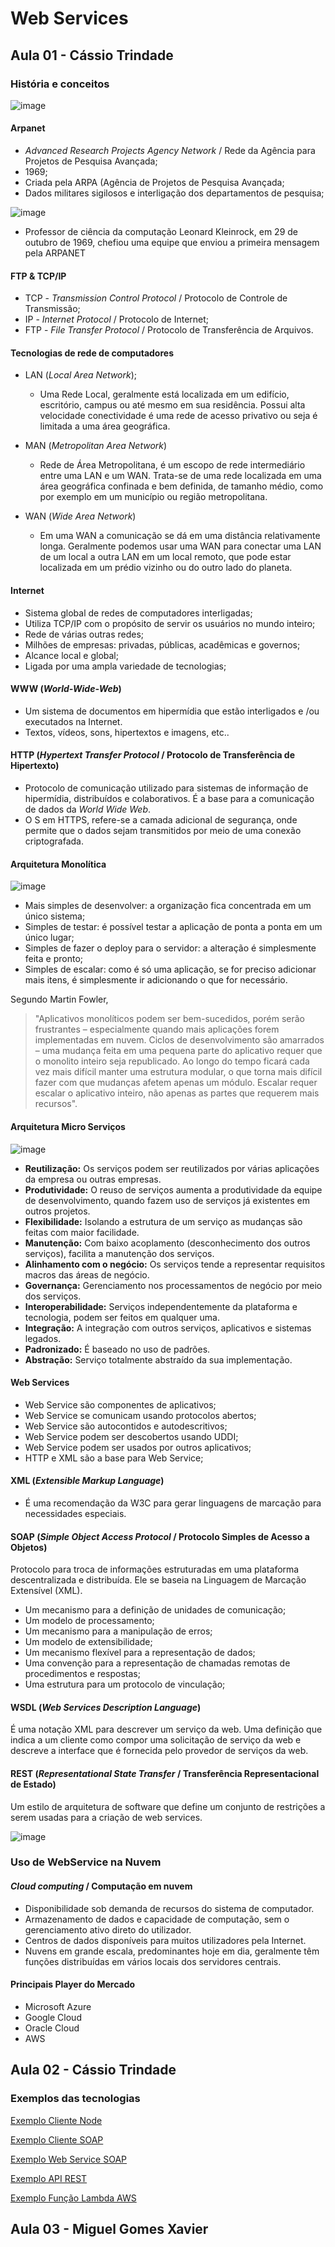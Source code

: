 # Web Services

## Aula 01 - Cássio Trindade

### História e conceitos

![image](https://github.com/jpcmf/GraduateProgram-FullStack-2023/assets/1216136/47f46325-9e58-4710-aa6d-c3f1d43fd194)

#### Arpanet
- _Advanced Research Projects Agency Network_ / Rede da Agência para Projetos de Pesquisa Avançada;
- 1969;
- Criada pela ARPA (Agência de Projetos de Pesquisa Avançada;
- Dados militares sigilosos e interligação dos departamentos de pesquisa;

![image](https://github.com/jpcmf/GraduateProgram-FullStack-2023/assets/1216136/27f700b3-92be-42c3-b492-4ed6ba2ed9ad)

- Professor de ciência da computação Leonard Kleinrock, em 29 de outubro de 1969, chefiou uma equipe que enviou a primeira mensagem pela ARPANET

#### FTP & TCP/IP
- TCP - _Transmission Control Protocol_ / Protocolo de Controle de Transmissão;
- IP - _Internet Protocol_ / Protocolo de Internet;
- FTP - _File Transfer Protocol_ / Protocolo de Transferência de Arquivos.

#### Tecnologias de rede de computadores

- LAN (_Local Area Network_);
  - Uma Rede Local, geralmente está localizada em um edifício, escritório, campus ou até mesmo em sua residência. Possui alta velocidade conectividade é uma rede de acesso privativo ou seja é limitada a uma área geográfica.
 
- MAN (_Metropolitan Area Network_)
  - Rede de Área Metropolitana, é um escopo de rede intermediário entre uma LAN e um WAN. Trata-se de uma rede localizada em uma área geográfica confinada e bem definida, de tamanho médio, como por exemplo em um município ou região metropolitana.
 
- WAN (_Wide Area Network_)
  - Em uma WAN a comunicação se dá em uma distância relativamente longa. Geralmente podemos usar uma WAN para conectar uma LAN de um local a outra LAN em um local remoto, que pode estar localizada em um prédio vizinho ou do outro lado do planeta.
 
#### Internet
- Sistema global de redes de computadores interligadas;
- Utiliza TCP/IP com o propósito de servir os usuários no mundo inteiro;
- Rede de várias outras redes;
- Milhões de empresas: privadas, públicas, acadêmicas e governos;
- Alcance local e global;
- Ligada por uma ampla variedade de tecnologias;

#### WWW (_World-Wide-Web_)
- Um sistema de documentos em hipermídia que estão interligados e /ou executados na Internet.
- Textos, vídeos, sons, hipertextos e imagens, etc..

#### HTTP (_**Hypertext Transfer Protocol**_ / **Protocolo de Transferência de Hipertexto**)
- Protocolo de comunicação utilizado para sistemas de informação de hipermídia, distribuídos e colaborativos. É a base para a comunicação de dados da _World Wide Web_.
- O S em HTTPS, refere-se a camada adicional de segurança, onde permite que o dados sejam transmitidos por meio de uma conexão criptografada.

#### Arquitetura Monolítica

![image](https://github.com/jpcmf/GraduateProgram-FullStack-2023/assets/1216136/8c7ba619-91e7-47aa-bdf7-9ab81de92726)

- Mais simples de desenvolver: a organização fica concentrada em um único sistema;
- Simples de testar: é possível testar a aplicação de ponta a ponta em um único lugar;
- Simples de fazer o deploy para o servidor: a alteração é simplesmente feita e pronto;
- Simples de escalar: como é só uma aplicação, se for preciso adicionar mais itens, é simplesmente ir adicionando o que for necessário.

Segundo Martin Fowler,
> "Aplicativos monolíticos podem ser bem-sucedidos, porém serão frustrantes – especialmente quando mais aplicações forem implementadas em nuvem. Ciclos de desenvolvimento são amarrados – uma mudança feita em uma pequena parte do aplicativo requer que o monolito inteiro seja republicado. Ao longo do tempo ficará cada vez mais difícil manter uma estrutura modular, o que torna mais difícil fazer com que mudanças afetem apenas um módulo. Escalar requer escalar o aplicativo inteiro, não apenas as partes que requerem mais recursos".

#### Arquitetura Micro Serviços

![image](https://github.com/jpcmf/GraduateProgram-FullStack-2023/assets/1216136/c3dac7c9-fb2b-450a-830c-d578a5718f06)

- **Reutilização:** Os serviços podem ser reutilizados por várias aplicações da empresa ou outras empresas.
- **Produtividade:** O reuso de serviços aumenta a produtividade da equipe de desenvolvimento, quando fazem uso de serviços já existentes em outros projetos.
- **Flexibilidade:** Isolando a estrutura de um serviço as mudanças são feitas com maior facilidade.
- **Manutenção:** Com baixo acoplamento (desconhecimento dos outros serviços), facilita a manutenção dos serviços.
- **Alinhamento com o negócio:** Os serviços tende a representar requisitos macros das áreas de negócio.
- **Governança:** Gerenciamento nos processamentos de negócio por meio dos serviços.
- **Interoperabilidade:** Serviços independentemente da plataforma e tecnologia, podem ser feitos em qualquer uma.
- **Integração:** A integração com outros serviços, aplicativos e sistemas legados.
- **Padronizado:** É baseado no uso de padrões.
- **Abstração:** Serviço totalmente abstraído da sua implementação.

#### Web Services
- Web Service são componentes de aplicativos;
- Web Service se comunicam usando protocolos abertos;
- Web Service são autocontidos e autodescritivos;
- Web Service podem ser descobertos usando UDDI;
- Web Service podem ser usados por outros aplicativos;
- HTTP e XML são a base para Web Service;

#### XML (_Extensible Markup Language_)
- É uma recomendação da W3C para gerar linguagens de marcação para necessidades especiais.

#### SOAP (_Simple Object Access Protocol_ / Protocolo Simples de Acesso a Objetos)

Protocolo para troca de informações estruturadas em uma plataforma descentralizada e distribuída. Ele se baseia na Linguagem de Marcação Extensível (XML).
- Um mecanismo para a definição de unidades de comunicação;
- Um modelo de processamento;
- Um mecanismo para a manipulação de erros;
- Um modelo de extensibilidade;
- Um mecanismo flexível para a representação de dados;
- Uma convenção para a representação de chamadas remotas de procedimentos e respostas;
- Uma estrutura para um protocolo de vinculação;

#### WSDL (_Web Services Description Language_)

É uma notação XML para descrever um serviço da web. Uma definição que indica a um cliente como compor uma solicitação de serviço da web e descreve a interface que é fornecida pelo provedor de serviços da web.

#### REST (_Representational State Transfer_ / Transferência Representacional de Estado)

Um estilo de arquitetura de software que define um conjunto de restrições a serem usadas para a criação de web services.

![image](https://github.com/jpcmf/GraduateProgram-FullStack-2023/assets/1216136/954d09d5-9548-47f7-b13a-3e14b52b92da)

### Uso de WebService na Nuvem

#### _Cloud computing_ / Computação em nuvem
- Disponibilidade sob demanda de recursos do sistema de computador.
- Armazenamento de dados e capacidade de computação, sem o gerenciamento ativo direto do utilizador.
- Centros de dados disponíveis para muitos utilizadores pela Internet.
- Nuvens em grande escala, predominantes hoje em dia, geralmente têm funções distribuídas em vários locais dos servidores centrais.

#### Principais Player do Mercado
- Microsoft Azure
- Google Cloud
- Oracle Cloud
- AWS

## Aula 02 - Cássio Trindade

### Exemplos das tecnologias

[Exemplo Cliente Node](https://github.com/cassiowt/CursoWEBService)

[Exemplo Cliente SOAP](https://github.com/cassiowt/CursoWEBService/tree/master/ExemploClienteSOAP)

[Exemplo Web Service SOAP](https://github.com/cassiowt/CursoWEBService)

[Exemplo API REST](https://github.com/cassiowt/CursoWEBService/tree/master/ExemploServerREST)

[Exemplo Função Lambda AWS](https://github.com/cassiowt/CursoWEBService/tree/master/ExemploFuncaoLambdaAWS)

## Aula 03 - Miguel Gomes Xavier
